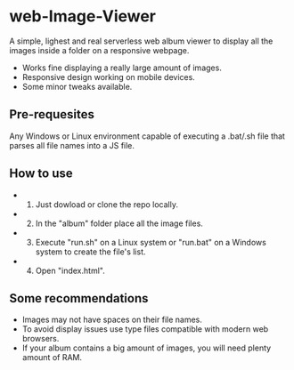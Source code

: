 # web-Image-Viewer
A simple, lighest and real serverless web album viewer to display all the images inside a folder on a responsive webpage. 
- Works fine displaying a really large amount of images.
- Responsive design working on mobile devices.
- Some minor tweaks available.

## Pre-requesites
Any Windows or Linux environment capable of executing a .bat/.sh file that parses all file names into a JS file.

## How to use
- 1. Just dowload or clone the repo locally.
- 2. In the "album" folder place all the image files.
- 3. Execute "run.sh" on a Linux system or "run.bat" on a Windows system to create the file's list.
- 4. Open "index.html".

## Some recommendations
- Images may not have spaces on their file names.
- To avoid display issues use type files compatible with modern web browsers.
- If your album contains a big amount of images, you will need plenty amount of RAM.
